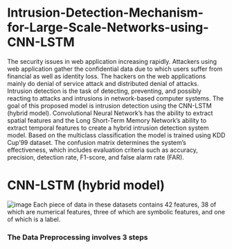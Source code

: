 # Intrusion-Detection-Mechanism-for-Large-Scale-Networks-using-CNN-LSTM

The security issues in web application increasing rapidly. Attackers using web application gather the confidential data due to which users suffer from financial as well as identity loss. The hackers on the web applications mainly do denial of service attack and distributed denial of attacks. Intrusion detection is the task of detecting, preventing, and possibly reacting to  attacks and intrusions in network-based computer systems.
The goal of this proposed model is intrusion detection using the CNN-LSTM (hybrid model).
Convolutional Neural Network’s has the ability to extract spatial features and the Long Short-Term Memory Network’s ability to extract temporal features to create a hybrid intrusion detection system model. Based on the multiclass classification the 
model is trained using KDD Cup’99 dataset. The confusion matrix determines the system’s effectiveness, which includes evaluation criteria such as accuracy, precision, detection rate, F1-score, and false alarm rate (FAR).

# CNN-LSTM (hybrid model)
![image](https://user-images.githubusercontent.com/75250067/213447299-a7eebb11-8e68-4f5a-928c-6372740d5fa1.png)
Each piece of data in these datasets contains 42 features, 38 of which are numerical features, three of which are symbolic features, and one of which is a label.

<h3>The Data Preprocessing involves 3 steps</h3>
